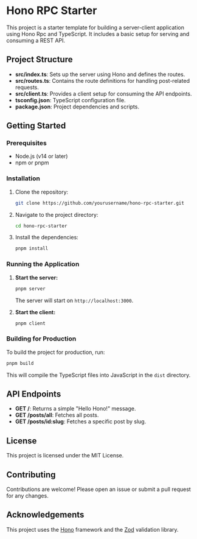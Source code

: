 # Hono RPC Starter

This project is a starter template for building a server-client application using Hono Rpc and TypeScript. It includes a basic setup for serving and consuming a REST API.

## Project Structure

- **src/index.ts**: Sets up the server using Hono and defines the routes.
- **src/routes.ts**: Contains the route definitions for handling post-related requests.
- **src/client.ts**: Provides a client setup for consuming the API endpoints.
- **tsconfig.json**: TypeScript configuration file.
- **package.json**: Project dependencies and scripts.

## Getting Started

### Prerequisites

- Node.js (v14 or later)
- npm or pnpm

### Installation

1. Clone the repository:

   ```bash
   git clone https://github.com/yourusername/hono-rpc-starter.git
   ```

2. Navigate to the project directory:

   ```bash
   cd hono-rpc-starter
   ```

3. Install the dependencies:

   ```bash
   pnpm install
   ```

### Running the Application

1. **Start the server:**

   ```bash
   pnpm server
   ```

   The server will start on `http://localhost:3000`.

2. **Start the client:**

   ```bash
   pnpm client
   ```

### Building for Production

To build the project for production, run:

```bash
pnpm build
```

This will compile the TypeScript files into JavaScript in the `dist` directory.

## API Endpoints

- **GET /**: Returns a simple "Hello Hono!" message.
- **GET /posts/all**: Fetches all posts.
- **GET /posts/id:slug**: Fetches a specific post by slug.

## License

This project is licensed under the MIT License.

## Contributing

Contributions are welcome! Please open an issue or submit a pull request for any changes.

## Acknowledgements

This project uses the [Hono](https://github.com/honojs/hono) framework and the [Zod](https://github.com/colinhacks/zod) validation library.
